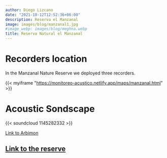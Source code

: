 ```yaml
---
author: Diego Lizcano
date: "2021-10-12T12:52:36+06:00"
description: Reserva el Manzanal
image: images/blog/manzanal1.jpg
#image_webp: images/blog/meghna.webp
title: Reserva Natural el Manzanal
---
```


# Recorders location

In the Manzanal Nature Reserve we deployed three recorders.

{{< myiframe "https://monitoreo-acustico.netlify.app/maps/manzanal.html" >}}


# Acoustic Sondscape

{{< soundcloud 1145282332 >}}

[Link to Arbimon](https://arbimon.rfcx.org/project/destinos-awake/visualizer/rec/46355475)

## [Link to the reserve](https://www.instagram.com/elmanzanalpopayan/?hl=en)






